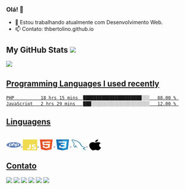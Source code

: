 ### Olá! 👋

- 🔭  Estou trabalhando atualmente com Desenvolvimento Web.
- 📫  Contato: thbertolino.github.io


## My GitHub Stats <img src='https://media1.giphy.com/media/du3J3cXyzhj75IOgvA/giphy.gif?cid=ecf05e47x2g034i9pzwtzzsd3xgg2w9nr94t4tflbbgo3008&rid=giphy.gif' width='32px'>

 <div>
  <a href="https://thbertolino.github.io">
  <img height="180em" src="https://github-readme-stats.vercel.app/api?username=thbertolino&show_icons=true&theme=dark&include_all_commits=true&count_private=true"/>
  <!-- <img height="180em" src="https://github-readme-stats.vercel.app/api/top-langs/?username=thbertolino&layout=compact&langs_count=7&theme=dark"/> -->
</div>
 
  
 ## Programming Languages I used recently
 
 <!--START_SECTION:waka-->
```text
PHP          18 hrs 15 mins  ██████████████████████░░░   88.00 % 
JavaScript   2 hrs 29 mins   ███░░░░░░░░░░░░░░░░░░░░░░   12.00 % 
```
<!--END_SECTION:waka-->


 ## Linguagens
 
 <div style="display: inline_block"><br>
  <img align="center" alt="Bertolino-PHP" height="30" width="40" src="https://raw.githubusercontent.com/devicons/devicon/master/icons/php/php-plain.svg">
  <img align="center" alt="Bertolino-Js" height="30" width="40" src="https://raw.githubusercontent.com/devicons/devicon/master/icons/javascript/javascript-plain.svg">
  <img align="center" alt="Bertolino-HTML" height="30" width="40" src="https://raw.githubusercontent.com/devicons/devicon/master/icons/html5/html5-original.svg">
  <img align="center" alt="Bertolino-CSS" height="30" width="40" src="https://raw.githubusercontent.com/devicons/devicon/master/icons/css3/css3-original.svg">
  <img align="center" alt="Bertolino-MySQL" height="30" width="40" src="https://raw.githubusercontent.com/devicons/devicon/master/icons/mysql/mysql-original.svg">
  <img align="center" alt="Bertolino-Apple" height="30" width="40" src="https://raw.githubusercontent.com/devicons/devicon/master/icons/apple/apple-original.svg">
</div>
 
 ## Contato
 
 <div> 
  <a href="https://thbertolino.github.io/" target="_blank"><img src="https://img.shields.io/badge/GitHub-100000?style=for-the-badge&logo=github&logoColor=white" target="_blank"></a>
    <a href="https://twitter.com/thbertolino" target="_blank"><img src="https://img.shields.io/badge/Twitter-1DA1F2?style=for-the-badge&logo=twitter&logoColor=white" target="_blank"></a>
  <a href="https://instagram.com/thbertolino" target="_blank"><img src="https://img.shields.io/badge/-Instagram-%23E4405F?style=for-the-badge&logo=instagram&logoColor=white" target="_blank"></a>  <a href="https://facebook.com/thbertolino" target="_blank"><img src="https://img.shields.io/badge/Facebook-1877F2?style=for-the-badge&logo=facebook&logoColor=white" target="_blank"></a>
  <a href = "mailto:thiagopbertolino@gmail.com"><img src="https://img.shields.io/badge/-Gmail-%23333?style=for-the-badge&logo=gmail&logoColor=white" target="_blank"></a>
  <a href="https://www.linkedin.com/in/thbertolino" target="_blank"><img src="https://img.shields.io/badge/-LinkedIn-%230077B5?style=for-the-badge&logo=linkedin&logoColor=white" target="_blank"></a> 
